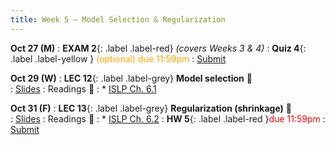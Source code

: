 ```yaml
---
title: Week 5 — Model Selection & Regularization
---
```



**Oct 27 (M)**
: **EXAM 2**{: .label .label-red} *(covers Weeks 3 & 4)*
: **Quiz 4**{: .label .label-yellow } <font color="orange">(optional) due 11:59pm</font>
    : [Submit](.)

**Oct 29 (W)**
: **LEC 12**{: .label .label-grey} **Model selection** 🎥  
    : [Slides](.)
: Readings 📖
: * [ISLP Ch. 6.1](https://www.statlearning.com/)

**Oct 31 (F)**
: **LEC 13**{: .label .label-grey} **Regularization (shrinkage)** 🎥  
    : [Slides](.)
: Readings 📖
: * [ISLP Ch. 6.2](https://www.statlearning.com/)
: **HW 5**{: .label .label-red }<font color="red">due 11:59pm</font>
    : [Submit](.)
